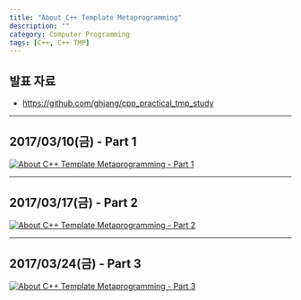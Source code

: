 ```yaml
---
title: "About C++ Template Metaprogramming"
description: ""
category: Computer Programming
tags: [C++, C++ TMP]
---
```


## 발표 자료

+ <https://github.com/ghjang/cpp_practical_tmp_study>

---

## 2017/03/10(금) - Part 1

[![About C++ Template Metaprogramming - Part 1](https://img.youtube.com/vi/bdCaYjHMoBc/0.jpg)](http://www.youtube.com/watch?v=bdCaYjHMoBc)

---

## 2017/03/17(금) - Part 2

[![About C++ Template Metaprogramming - Part 2](https://img.youtube.com/vi/ZB2ODnID8O8/0.jpg)](http://www.youtube.com/watch?v=ZB2ODnID8O8)

---

## 2017/03/24(금) - Part 3

[![About C++ Template Metaprogramming - Part 3](https://img.youtube.com/vi/0ZiEcQbdHO4/0.jpg)](http://www.youtube.com/watch?v=0ZiEcQbdHO4)
